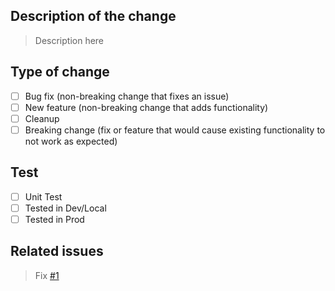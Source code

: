 ## Description of the change

> Description here

## Type of change

- [ ] Bug fix (non-breaking change that fixes an issue)
- [ ] New feature (non-breaking change that adds functionality)
- [ ] Cleanup
- [ ] Breaking change (fix or feature that would cause existing functionality to not work as expected)

## Test

- [ ] Unit Test
- [ ] Tested in Dev/Local
- [ ] Tested in Prod

## Related issues

> Fix [#1]() 

